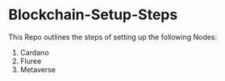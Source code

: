 # Blockchain-Setup-Steps

This Repo outlines the steps of setting up the following Nodes:

1. Cardano 
2. Fluree
3. Metaverse
